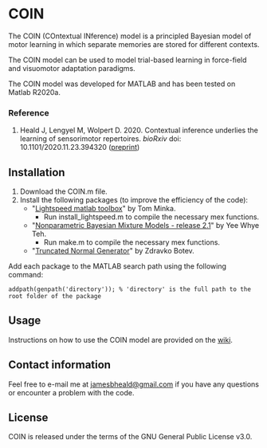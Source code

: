# COIN

The COIN (COntextual INference) model is a principled Bayesian model of motor learning in which separate memories are stored for different contexts. 

The COIN model can be used to model trial-based learning in force-field and visuomotor adaptation paradigms. 

The COIN model was developed for MATLAB and has been tested on Matlab R2020a.

### Reference

1. Heald J, Lengyel M, Wolpert D. 2020. Contextual inference underlies the learning of sensorimotor repertoires. *bioRxiv* doi: 10.1101/2020.11.23.394320 ([preprint](https://www.biorxiv.org/content/10.1101/2020.11.23.394320v1))

## Installation

1. Download the COIN.m file.
2. Install the following packages (to improve the efficiency of the code):
   - "[Lightspeed matlab toolbox](https://github.com/tminka/lightspeed)" by Tom Minka. 
     - Run install_lightspeed.m to compile the necessary mex functions. 
   - "[Nonparametric Bayesian Mixture Models - release 2.1](http://www.stats.ox.ac.uk/~teh/software.html)" by Yee Whye Teh.
     - Run make.m to compile the necessary mex functions. 
   - "[Truncated Normal Generator](https://web.maths.unsw.edu.au/~zdravkobotev/)" by Zdravko Botev.

Add each package to the MATLAB search path using the following command: 
```
addpath(genpath('directory')); % 'directory' is the full path to the root folder of the package
```

## Usage

Instructions on how to use the COIN model are provided on the [wiki](https://github.com/jamesheald/COIN/wiki).

## Contact information

Feel free to e-mail me at [jamesbheald@gmail.com](mailto:jamesbheald@gmail.com) if you have any questions or encounter a problem with the code.

## License

COIN is released under the terms of the GNU General Public License v3.0.

